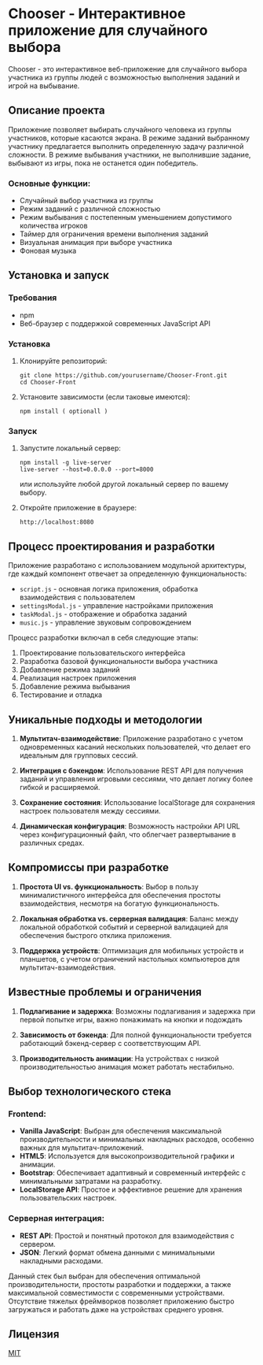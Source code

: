 # Chooser - Интерактивное приложение для случайного выбора

Chooser - это интерактивное веб-приложение для случайного выбора участника из группы людей с возможностью выполнения заданий и игрой на выбывание.

## Описание проекта

Приложение позволяет выбирать случайного человека из группы участников, которые касаются экрана. В режиме заданий выбранному участнику предлагается выполнить определенную задачу различной сложности. В режиме выбывания участники, не выполнившие задание, выбывают из игры, пока не останется один победитель.

### Основные функции:

- Случайный выбор участника из группы
- Режим заданий с различной сложностью
- Режим выбывания с постепенным уменьшением допустимого количества игроков
- Таймер для ограничения времени выполнения заданий
- Визуальная анимация при выборе участника
- Фоновая музыка

## Установка и запуск

### Требования
- npm
- Веб-браузер с поддержкой современных JavaScript API

### Установка
1. Клонируйте репозиторий:
   ```
   git clone https://github.com/yourusername/Chooser-Front.git
   cd Chooser-Front
   ```

2. Установите зависимости (если таковые имеются):
   ```
   npm install ( optionall )
   ```

### Запуск
1. Запустите локальный сервер:
   ```
   npm install -g live-server
   live-server --host=0.0.0.0 --port=8000  
   ```
   или используйте любой другой локальный сервер по вашему выбору.

2. Откройте приложение в браузере:
   ```
   http://localhost:8080
   ```

## Процесс проектирования и разработки

Приложение разработано с использованием модульной архитектуры, где каждый компонент отвечает за определенную функциональность:

- `script.js` - основная логика приложения, обработка взаимодействия с пользователем
- `settingsModal.js` - управление настройками приложения
- `taskModal.js` - отображение и обработка заданий
- `music.js` - управление звуковым сопровождением

Процесс разработки включал в себя следующие этапы:
1. Проектирование пользовательского интерфейса
2. Разработка базовой функциональности выбора участника
3. Добавление режима заданий
4. Реализация настроек приложения
5. Добавление режима выбывания
6. Тестирование и отладка

## Уникальные подходы и методологии

1. **Мультитач-взаимодействие**: Приложение разработано с учетом одновременных касаний нескольких пользователей, что делает его идеальным для групповых сессий.

2. **Интеграция с бэкендом**: Использование REST API для получения заданий и управления игровыми сессиями, что делает логику более гибкой и расширяемой.

3. **Сохранение состояния**: Использование localStorage для сохранения настроек пользователя между сессиями.

4. **Динамическая конфигурация**: Возможность настройки API URL через конфигурационный файл, что облегчает развертывание в различных средах.

## Компромиссы при разработке

1. **Простота UI vs. функциональность**: Выбор в пользу минималистичного интерфейса для обеспечения простоты взаимодействия, несмотря на богатую функциональность.

2. **Локальная обработка vs. серверная валидация**: Баланс между локальной обработкой событий и серверной валидацией для обеспечения быстрого отклика приложения.

3. **Поддержка устройств**: Оптимизация для мобильных устройств и планшетов, с учетом ограничений настольных компьютеров для мультитач-взаимодействия.

## Известные проблемы и ограничения

1. **Подлагивание и задержка**: Возможны подлагивания и задержка при первой попытке игры, важно понажимать на кнопки и подождать

1. **Зависимость от бэкенда**: Для полной функциональности требуется работающий бэкенд-сервер с соответствующим API.

2. **Производительность анимации**: На устройствах с низкой производительностью анимация может работать нестабильно.

## Выбор технологического стека

### Frontend:
- **Vanilla JavaScript**: Выбран для обеспечения максимальной производительности и минимальных накладных расходов, особенно важных для мультитач-приложений.
- **HTML5**: Используется для высокопроизводительной графики и анимации.
- **Bootstrap**: Обеспечивает адаптивный и современный интерфейс с минимальными затратами на разработку.
- **LocalStorage API**: Простое и эффективное решение для хранения пользовательских настроек.

### Серверная интеграция:
- **REST API**: Простой и понятный протокол для взаимодействия с сервером.
- **JSON**: Легкий формат обмена данными с минимальными накладными расходами.

Данный стек был выбран для обеспечения оптимальной производительности, простоты разработки и поддержки, а также максимальной совместимости с современными устройствами. Отсутствие тяжелых фреймворков позволяет приложению быстро загружаться и работать даже на устройствах среднего уровня.

## Лицензия

[MIT](LICENSE) 
